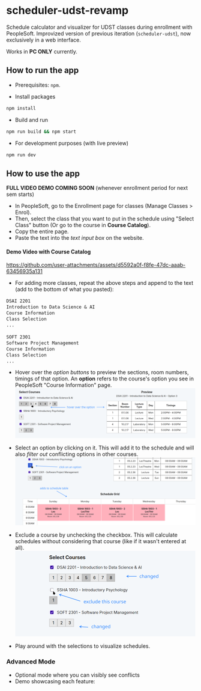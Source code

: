 # scheduler-udst-revamp

Schedule calculator and visualizer for UDST classes during enrollment with PeopleSoft. Improvized version of previous iteration (`scheduler-udst`), now exclusively in a web interface.

Works in **PC ONLY** currently.

## How to run the app

- Prerequisites: `npm`.

- Install packages
```bash
npm install
```

- Build and run
```bash
npm run build && npm start
```

- For development purposes (with live preview)
```bash
npm run dev
```

## How to use the app

**FULL VIDEO DEMO COMING SOON** (whenever enrollment period for next sem starts)


- In PeopleSoft, go to the Enrollment page for classes (Manage Classes > Enrol).
- Then, select the class that you want to put in the schedule using "Select Class" button (Or go to the course in **Course Catalog**).
- Copy the entire page.
- Paste the text into the *text input box* on the website.

<!-- ![0-tutorial-demo.mp4](demo/assets/0-tutorial-demo.mp4) -->


#### Demo Video with Course Catalog
https://github.com/user-attachments/assets/d5592a0f-f8fe-47dc-aaab-63456935a131




- For adding more classes, repeat the above steps and append to the text (add to the bottom of what you pasted):

```
DSAI 2201
Introduction to Data Science & AI
Course Information
Class Selection
...

SOFT 2301
Software Project Management
Course Information
Class Selection
...
```

 - Hover over the *option buttons* to preview the sections, room numbers, timings of that option. An **option** refers to the course's option you see in PeopleSoft "Course Information" page.
 ![3-hover-option.png](demo/assets/3-hover-option.png)

 - Select an option by clicking on it. This will add it to the schedule and will also *filter out* conflicting options in other courses.
 ![4-select-option.png](demo/assets/4-select-option.png)

 - Exclude a course by unchecking the checkbox. This will calculate schedules without considering that course (like if it wasn't entered at all).
 ![5-exclude-course.png](demo/assets/5-exclude-course.png)

 - Play around with the selections to visualize schedules.

### Advanced Mode

- Optional mode where you can visibly see conflicts
- Demo showcasing each feature:

